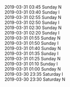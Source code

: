 2019-03-31 03:45 Sunday  N  
2019-03-31 03:40 Sunday  I  
2019-03-31 02:55 Sunday  N  
2019-03-31 02:50 Sunday  I  
2019-03-31 02:30 Sunday  N  
2019-03-31 02:20 Sunday  I  
2019-03-31 01:55 Sunday  N  
2019-03-31 01:50 Sunday  I  
2019-03-31 01:40 Sunday  N  
2019-03-31 01:35 Sunday  I  
2019-03-31 01:25 Sunday  N  
2019-03-31 01:10 Sunday  I  
2019-03-31 01:00 Sunday  N  
2019-03-30 23:35 Saturday  I  
2019-03-30 23:30 Saturday  N  
